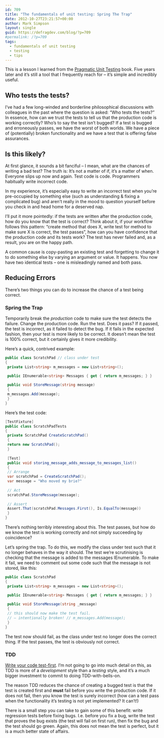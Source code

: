 ```yaml
---
id: 709
title: "The fundamentals of unit testing: Spring The Trap"
date: 2012-10-27T23:21:57+00:00
author: Mark Simpson
layout: single
guid: https://defragdev.com/blog/?p=709
#permalink: /?p=709
tags:
  - fundamentals of unit testing
  - testing
  - tips
---
```

This is a lesson I learned from the [Pragmatic Unit Testing](http://pragprog.com/book/utc2/pragmatic-unit-testing-in-c-with-nunit) book. Five years later and it’s still a tool that I frequently reach for – it’s simple and incredibly useful.

## Who tests the tests?

I’ve had a few long-winded and borderline philosophical discussions with colleagues in the past where the question is asked: “Who tests the tests?” In essence, how can we trust the tests to tell us that the production code is working correctly? Who’s to say the test isn’t bugged? If a test is bugged and erroneously passes, we have the worst of both worlds. We have a piece of (potentially) broken functionality and we have a test that is offering false assurances.

## Is this likely?

At first glance, it sounds a bit fanciful – I mean, what are the chances of writing a bad test? The truth is: It’s not a matter of if, it’s a matter of when. Everyone slips up now and again. Test code is code. Programmers habitually write incorrect code.

In my experience, it’s especially easy to write an incorrect test when you’re pre-occupied by something else (such as understanding & fixing a complicated bug) and aren’t really in the mood to question yourself before you check in and head home for a deserved nap. 

I’ll put it more pointedly: if the tests are written after the production code, how do you know that the test is correct? Think about it, if your workflow follows this pattern: “create method that does X, write test for method to make sure X is correct, the test passes”, how can you have confidence that the production code and its tests work? The test has never failed and, as a result, you are on the happy path. 

A common cause is copy-pasting an existing test and forgetting to change it to do something else by varying an argument or value. It happens. You now have two identical tests – one is misleadingly named and both pass.

## Reducing Errors
There’s two things you can do to increase the chance of a test being correct.

### Spring the Trap
Temporarily break the _production_ code to make sure the test detects the failure. Change the production code. Run the test. Does it pass? If it passed, the test is incorrect, as it failed to detect the bug. If it fails in the expected fashion, then your test is more likely to be correct. It doesn’t mean the test is 100% correct, but it certainly gives it more credibility.

Here’s a quick, contrived example:

```c#
public class ScratchPad // class under test  
{  
 private List<string> m_messages = new List<string>();

 public IEnumerable<string> Messages { get { return m_messages; } }  
  
 public void StoreMessage(string message)  
 {  
 m_messages.Add(message);  
 }  
} 
```

Here’s the test code:

```c#
[TestFixture]  
public class ScratchPadTests  
{  
 private ScratchPad CreateScratchPad()  
 {  
 return new ScratchPad();  
 }  
  
 [Test]  
 public void storing_message_adds_message_to_messages_list()  
 {  
 // Arrange  
 var scratchPad = CreateScratchPad();  
 var message = "Who moved my brie?"  
  
 // Act  
 scratchPad.StoreMessage(message);  
  
 // Assert  
 Assert.That(scratchPad.Messages.First(), Is.EqualTo(message))  
 }  
}
```

There’s nothing terribly interesting about this. The test passes, but how do we know the test is working correctly and not simply succeeding by coincidence?

Let’s spring the trap. To do this, we modify the class under test such that it no longer behaves in the way it should. The test we’re scrutinising is checking that the message is added to the messages IEnumerable. To make it fail, we need to comment out some code such that the message is not stored, like this:

```c#
public class ScratchPad  
{  
 private List<string> m_messages = new List<string>();

 public IEnumerable<string> Messages { get { return m_messages; } }  
  
 public void StoreMessage(string _message)  
 {  
 // this should now make the test fail.  
 // – intentionally broken! // m_messages.Add(message);  
 }  
}
```

The test now should fail, as the class under test no longer does the correct thing. If the test passes, the test is obviously not correct. 

### TDD

[Write your code test-first](http://en.wikipedia.org/wiki/Test-driven_development). I’m not going to go into much detail on this, as TDD is more of a _development_ style than a _testing_ style, and it’s a much bigger investment to commit to doing TDD-with-bells-on. 

The reason TDD reduces the chance of creating a bugged test is that the test is created first and **must** fail before you write the production code. If it does not fail, then you know the test is surely incorrect (how can a test pass when the functionality it’s testing is not yet implemented? It can’t!) 

There is a small step you can take to gain some of this benefit: write regression tests before fixing bugs. I.e. before you fix a bug, write the test that proves the bug exists (the test will fail on first run), then fix the bug and the test should go green. Again, this does not mean the test is perfect, but it is a much better state of affairs.